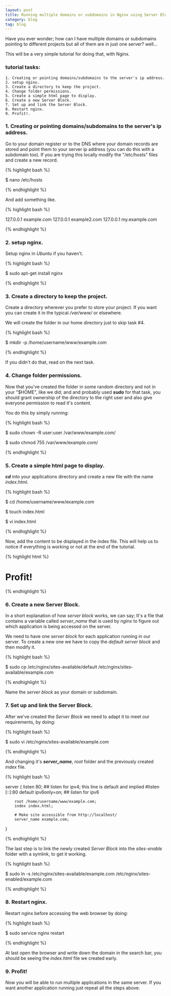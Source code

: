 ```yaml
---
layout: post
title: Running multiple domains or subdomains in Nginx using Server Blocks in Ubuntu
category: blog
tag: blog
---
```



Have you ever wonder; how can I have multiple domains or subdomains pointing to different projects but all of them are in just one server? well...

This will be a very simple tutorial for doing that, with Nginx.

### tutorial tasks:

	1. Creating or pointing domains/subdomains to the server's ip address.
	2. setup nginx.
	3. Create a directory to keep the project.
	4. Change folder permissions.
	5. Create a simple html page to display.
	6. Create a new Server Block.
	7. Set up and link the Server Block.
	8. Restart nginx.
	9. Profit!.

### 1. Creating or pointing domains/subdomains to the server's ip address.

Go to your domain register or to the DNS where your domain records are stored and point them to your server ip address (you can do this with a subdomain too). If you are trying this locally modify the "/etc/hosts" files and create a new record.

{% highlight bash %}

$ nano /etc/hosts

{% endhighlight %}

And add something like.

{% highlight bash %}

127.0.0.1    example.com
127.0.0.1    example2.com
127.0.0.1    my.example.com

{% endhighlight %}


### 2. setup nginx.

Setup nginx in *Ubuntu* if you haven't.

{% highlight bash %}

$ sudo apt-get install nginx

{% endhighlight %}


### 3. Create a directory to keep the project.

Create a directory wherever you prefer to store your project. If you want you can create it in the typical */var/www/* or elsewhere.

We will create the folder in our home directory just to skip task #4.

{% highlight bash %}

$ mkdir -p /home/username/www/example.com

{% endhighlight %}

If you didn't do that, read on the next task.

### 4. Change folder permissions.

Now that you've created the folder in some random directory and not in your "$HOME", like we did; and and probably used ***sudo*** for that task, you should grant ownership of the directory to the right user and also give everyone permission to read it's content.

You do this by simply running:

{% highlight bash %}

$ sudo chown -R user:user /var/www/example.com/

$ sudo chmod 755 /var/www/example.com/

{% endhighlight %}


### 5. Create a simple html page to display.

***cd*** into your applications directory and create a new file with the name *index.html*.

{% highlight bash %}

$ cd /home/username/www/example.com

$ touch index.html

$ vi index.html

{% endhighlight %}

Now, add the content to be displayed in the index file. This will help us to notice if everything is working or not at the end of the tutorial.

{% highlight html %}

<!DOCTYPE html>
<html>
  <head>
    <title>Server Block</title>
  </head>
  <body>
    <h1>Profit!</h1>
  </body>
</html>

{% endhighlight %}


### 6. Create a new Server Block.

In a short explanation of how *server block* works, we can say; It's a file that contains a variable called *server_name* that is used by *nginx* to figure out which application is being accessed on the server.

We need to have one *server block* for each application running in our server. To create a new one we have to copy the *default* *server block* and then modify it.

{% highlight bash %}

$ sudo cp /etc/nginx/sites-available/default /etc/nginx/sites-available/example.com

{% endhighlight %}

Name the *server block* as your domain or subdomain.


### 7. Set up and link the Server Block.

After we've created the *Server Block* we need to adapt it to meet our requirements, by doing:

{% highlight bash %}

$ sudo vi /etc/nginx/sites-available/example.com

{% endhighlight %}

And changing it's ***server_name***, *root* folder and the previously created *index* file.

{% highlight bash %}

server {
        listen   80; ## listen for ipv4; this line is default and implied
        #listen   [::]:80 default ipv6only=on; ## listen for ipv6

        root /home/username/www/example.com;
        index index.html;

        # Make site accessible from http://localhost/
        server_name example.com;
}

{% endhighlight %}

The last step is to link the newly created *Server Block* into the *sites-enable* folder with a symlink, to get it working.

{% highlight bash %}

$ sudo ln -s /etc/nginx/sites-available/example.com /etc/nginx/sites-enabled/example.com

{% endhighlight %}


### 8. Restart nginx.

Restart nginx before accessing the web browser by doing:

{% highlight bash %}

$ sudo service nginx restart

{% endhighlight %}

At last open the browser and write down the domain in the search bar, you should be seeing the *index.html* file we created early.

### 9. Profit!

Now you will be able to run multiple applications in the same server. If you want another application running just repeat all the steps above.
